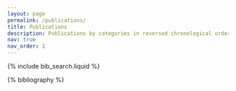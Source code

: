 ```yaml
---
layout: page
permalink: /publications/
title: Publications
description: Publications by categories in reversed chronological order. #generated by jekyll-scholar.
nav: true
nav_order: 1
---
```


<!-- _pages/publications.md -->

<!-- Bibsearch Feature -->

{% include bib_search.liquid %}

<div class="publications">

{% bibliography %}

</div>
